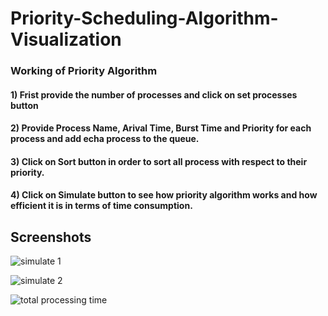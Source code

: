 # Priority-Scheduling-Algorithm-Visualization
### Working of Priority Algorithm
#### 1) Frist provide the number of processes and click on set processes button
#### 2) Provide Process Name, Arival Time, Burst Time and Priority for each process and add echa process to the queue.
#### 3) Click on Sort button in order to sort all process with respect to their priority.
#### 4) Click on Simulate button to see how priority algorithm works and how efficient it is in terms of time consumption.

## Screenshots


![simulate 1](https://user-images.githubusercontent.com/32364159/40274328-904bab88-5baa-11e8-8255-d3225398b8e5.JPG)



![simulate 2](https://user-images.githubusercontent.com/32364159/40274378-a58c6996-5bab-11e8-98e1-666a5cc6e5f0.JPG)


![total processing time](https://user-images.githubusercontent.com/32364159/40274379-aea789f2-5bab-11e8-8d4b-a77cbb485c9e.JPG)
